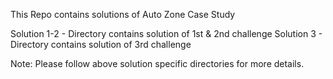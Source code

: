 This Repo contains solutions of Auto Zone Case Study

Solution 1-2 - Directory contains solution of 1st & 2nd challenge
Solution 3 - Directory contains solution of 3rd challenge

Note: Please follow above solution specific directories for more details.